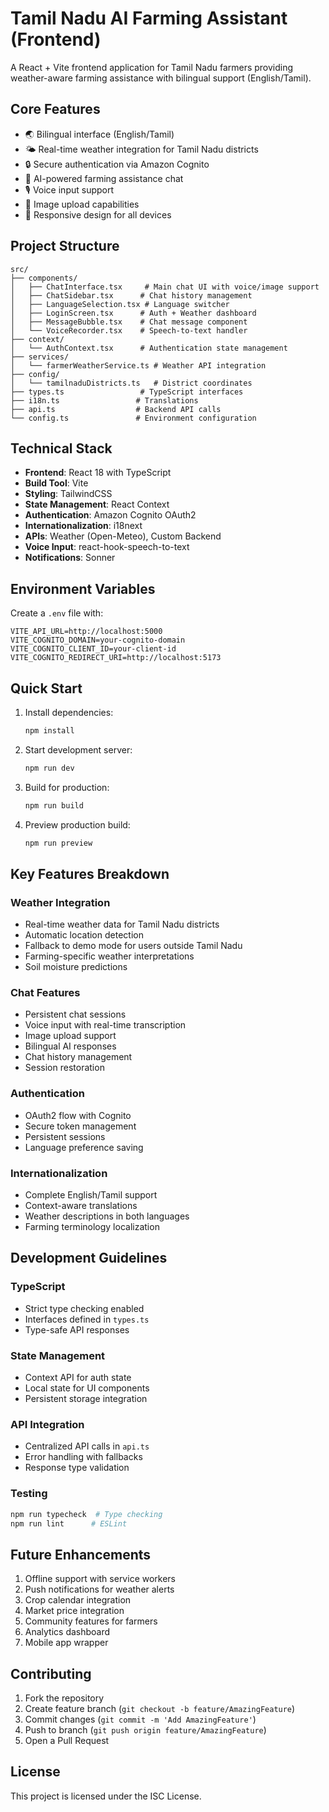 # Tamil Nadu AI Farming Assistant (Frontend)

A React + Vite frontend application for Tamil Nadu farmers providing weather-aware farming assistance with bilingual support (English/Tamil).

## Core Features

- 🌏 Bilingual interface (English/Tamil)
- 🌤️ Real-time weather integration for Tamil Nadu districts
- 🔒 Secure authentication via Amazon Cognito
- 💬 AI-powered farming assistance chat
- 🎙️ Voice input support
- 📸 Image upload capabilities
- 📱 Responsive design for all devices

## Project Structure

```
src/
├── components/
│   ├── ChatInterface.tsx     # Main chat UI with voice/image support
│   ├── ChatSidebar.tsx      # Chat history management
│   ├── LanguageSelection.tsx # Language switcher
│   ├── LoginScreen.tsx      # Auth + Weather dashboard
│   ├── MessageBubble.tsx    # Chat message component
│   └── VoiceRecorder.tsx    # Speech-to-text handler
├── context/
│   └── AuthContext.tsx      # Authentication state management
├── services/
│   └── farmerWeatherService.ts # Weather API integration
├── config/
│   └── tamilnaduDistricts.ts   # District coordinates
├── types.ts                 # TypeScript interfaces
├── i18n.ts                 # Translations
├── api.ts                  # Backend API calls
└── config.ts               # Environment configuration
```

## Technical Stack

- **Frontend**: React 18 with TypeScript
- **Build Tool**: Vite
- **Styling**: TailwindCSS
- **State Management**: React Context
- **Authentication**: Amazon Cognito OAuth2
- **Internationalization**: i18next
- **APIs**: Weather (Open-Meteo), Custom Backend
- **Voice Input**: react-hook-speech-to-text
- **Notifications**: Sonner

## Environment Variables

Create a `.env` file with:

```env
VITE_API_URL=http://localhost:5000
VITE_COGNITO_DOMAIN=your-cognito-domain
VITE_COGNITO_CLIENT_ID=your-client-id
VITE_COGNITO_REDIRECT_URI=http://localhost:5173
```

## Quick Start

1. Install dependencies:

   ```bash
   npm install
   ```

2. Start development server:

   ```bash
   npm run dev
   ```

3. Build for production:

   ```bash
   npm run build
   ```

4. Preview production build:

   ```bash
   npm run preview
   ```

## Key Features Breakdown

### Weather Integration

- Real-time weather data for Tamil Nadu districts
- Automatic location detection
- Fallback to demo mode for users outside Tamil Nadu
- Farming-specific weather interpretations
- Soil moisture predictions

### Chat Features

- Persistent chat sessions
- Voice input with real-time transcription
- Image upload support
- Bilingual AI responses
- Chat history management
- Session restoration

### Authentication

- OAuth2 flow with Cognito
- Secure token management
- Persistent sessions
- Language preference saving

### Internationalization

- Complete English/Tamil support
- Context-aware translations
- Weather descriptions in both languages
- Farming terminology localization

## Development Guidelines

### TypeScript

- Strict type checking enabled
- Interfaces defined in `types.ts`
- Type-safe API responses

### State Management

- Context API for auth state
- Local state for UI components
- Persistent storage integration

### API Integration

- Centralized API calls in `api.ts`
- Error handling with fallbacks
- Response type validation

### Testing

   ```bash
   npm run typecheck  # Type checking
   npm run lint      # ESLint
   ```

## Future Enhancements

1. Offline support with service workers
2. Push notifications for weather alerts
3. Crop calendar integration
4. Market price integration
5. Community features for farmers
6. Analytics dashboard
7. Mobile app wrapper

## Contributing

1. Fork the repository
2. Create feature branch (`git checkout -b feature/AmazingFeature`)
3. Commit changes (`git commit -m 'Add AmazingFeature'`)
4. Push to branch (`git push origin feature/AmazingFeature`)
5. Open a Pull Request

## License

This project is licensed under the ISC License.